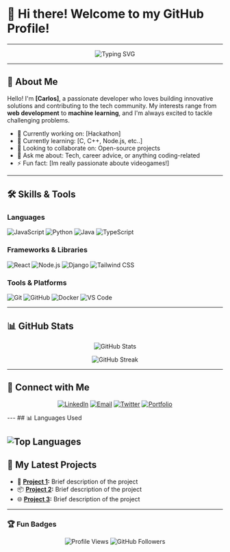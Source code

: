 # 👋 Hi there! Welcome to my GitHub Profile!

---

<p align="center">
  <img src="https://readme-typing-svg.demolab.com?font=Fira+Code&size=22&pause=1000&color=36ADF7&width=435&lines=Software+Developer+%7C+Tech+Enthusiast;Open+Source+Contributor;Always+Learning+New+Things!" alt="Typing SVG" />
</p>

---

## 🌟 About Me

Hello! I'm **[Carlos]**, a passionate developer who loves building innovative solutions and contributing to the tech community. My interests range from **web development** to **machine learning**, and I'm always excited to tackle challenging problems.

- 🔭 Currently working on: [Hackathon]
- 🌱 Currently learning: [C, C++, Node.js, etc..]
- 👯 Looking to collaborate on: Open-source projects
- 💬 Ask me about: Tech, career advice, or anything coding-related
- ⚡ Fun fact: [Im really passionate aboute videogames!]

---

## 🛠️ Skills & Tools

### Languages
![JavaScript](https://img.shields.io/badge/JavaScript-F7DF1E?style=flat-square&logo=javascript&logoColor=black)
![Python](https://img.shields.io/badge/Python-3776AB?style=flat-square&logo=python&logoColor=white)
![Java](https://img.shields.io/badge/Java-007396?style=flat-square&logo=java&logoColor=white)
![TypeScript](https://img.shields.io/badge/TypeScript-007ACC?style=flat-square&logo=typescript&logoColor=white)

### Frameworks & Libraries
![React](https://img.shields.io/badge/React-61DAFB?style=flat-square&logo=react&logoColor=black)
![Node.js](https://img.shields.io/badge/Node.js-339933?style=flat-square&logo=node.js&logoColor=white)
![Django](https://img.shields.io/badge/Django-092E20?style=flat-square&logo=django&logoColor=white)
![Tailwind CSS](https://img.shields.io/badge/Tailwind_CSS-38B2AC?style=flat-square&logo=tailwind-css&logoColor=white)

### Tools & Platforms
![Git](https://img.shields.io/badge/Git-F05032?style=flat-square&logo=git&logoColor=white)
![GitHub](https://img.shields.io/badge/GitHub-181717?style=flat-square&logo=github&logoColor=white)
![Docker](https://img.shields.io/badge/Docker-2496ED?style=flat-square&logo=docker&logoColor=white)
![VS Code](https://img.shields.io/badge/VS_Code-007ACC?style=flat-square&logo=visual-studio-code&logoColor=white)

---

## 📊 GitHub Stats

<p align="center">
  <img src="https://github-readme-stats.vercel.app/api?username=your-username&show_icons=true&theme=radical" alt="GitHub Stats" />
</p>

<p align="center">
  <img src="https://github-readme-streak-stats.herokuapp.com/?user=your-username&theme=radical" alt="GitHub Streak" />
</p>

---

## 🔗 Connect with Me

<p align="center">
  <a href="https://linkedin.com/in/your-profile" target="_blank"><img alt="LinkedIn" src="https://img.shields.io/badge/LinkedIn-0A66C2?style=for-the-badge&logo=linkedin&logoColor=white" /></a>
  <a href="mailto:your-email@example.com"><img alt="Email" src="https://img.shields.io/badge/Email-D14836?style=for-the-badge&logo=gmail&logoColor=white" /></a>
  <a href="https://twitter.com/your-twitter" target="_blank"><img alt="Twitter" src="https://img.shields.io/badge/Twitter-1DA1F2?style=for-the-badge&logo=twitter&logoColor=white" /></a>
  <a href="https://your-portfolio.com" target="_blank"><img alt="Portfolio" src="https://img.shields.io/badge/Portfolio-FF5722?style=for-the-badge&logo=web&logoColor=white" /></a>
</p>
---
## 📊 Languages Used

![Top Languages](https://github-readme-stats.vercel.app/api/top-langs/?username=chrlwh&layout=compact&theme=radical)
---

## 🌱 My Latest Projects

- 🚀 **[Project 1](https://github.com/your-username/project-1):** Brief description of the project
- 📦 **[Project 2](https://github.com/your-username/project-2):** Brief description of the project
- 🌐 **[Project 3](https://github.com/your-username/project-3):** Brief description of the project

---

### 🏆 Fun Badges
<p align="center">
  <img src="https://visitor-badge.laobi.icu/badge?page_id=your-username.your-username" alt="Profile Views" />
  <img src="https://img.shields.io/github/followers/your-username?style=social" alt="GitHub Followers" />
</p>
